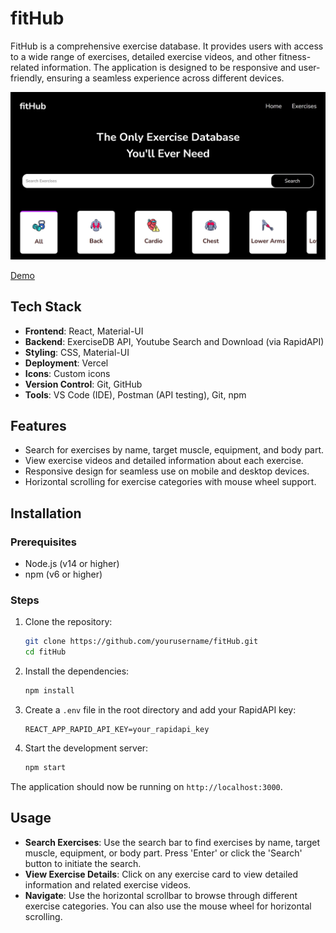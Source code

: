 # fitHub

FitHub is a comprehensive exercise database. It provides users with access to a wide range of exercises, detailed exercise videos, and other fitness-related information. The application is designed to be responsive and user-friendly, ensuring a seamless experience across different devices.

![Dashboard of the app](fitHub.jpg)

[Demo](https://youtu.be/B7BnqMOZACA)

## Tech Stack

- **Frontend**: React, Material-UI
- **Backend**: ExerciseDB API, Youtube Search and Download (via RapidAPI)
- **Styling**: CSS, Material-UI
- **Deployment**: Vercel
- **Icons**: Custom icons
- **Version Control**: Git, GitHub
- **Tools**: VS Code (IDE), Postman (API testing), Git, npm

## Features

- Search for exercises by name, target muscle, equipment, and body part.
- View exercise videos and detailed information about each exercise.
- Responsive design for seamless use on mobile and desktop devices.
- Horizontal scrolling for exercise categories with mouse wheel support.

## Installation

### Prerequisites

- Node.js (v14 or higher)
- npm (v6 or higher)

### Steps

1. Clone the repository:

    ```bash
    git clone https://github.com/yourusername/fitHub.git
    cd fitHub
    ```

2. Install the dependencies:

    ```bash
    npm install
    ```

3. Create a `.env` file in the root directory and add your RapidAPI key:

    ```env
    REACT_APP_RAPID_API_KEY=your_rapidapi_key
    ```

4. Start the development server:

    ```bash
    npm start
    ```

The application should now be running on `http://localhost:3000`.

## Usage

- **Search Exercises**: Use the search bar to find exercises by name, target muscle, equipment, or body part. Press 'Enter' or click the 'Search' button to initiate the search.
- **View Exercise Details**: Click on any exercise card to view detailed information and related exercise videos.
- **Navigate**: Use the horizontal scrollbar to browse through different exercise categories. You can also use the mouse wheel for horizontal scrolling.
